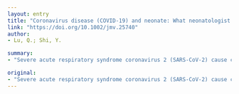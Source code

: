```yaml
---
layout: entry
title: "Coronavirus disease (COVID-19) and neonate: What neonatologist need to know"
link: "https://doi.org/10.1002/jmv.25740"
author:
- Lu, Q.; Shi, Y.

summary:
- "Severe acute respiratory syndrome coronavirus 2 (SARS-CoV-2) cause china epidemics. About three neonates and more than 230 children cases are reported. No deaths have been reported in the pediatric age group. The treatment strategy for children with Coronavirus disease (COVID-19) is based on adult experience. There is currently no evidence that the infection can be transmitted transplacentally from mother to the newborn."

original:
- "Severe acute respiratory syndrome coronavirus 2 (SARS-CoV-2) cause china epidemics with high morbidity and mortality, the infection has been transmitted to other countries. About three neonates and more than 230 children cases are reported. The disease condition of the main children was mild. There is currently no evidence that SARS-CoV-2 can be transmitted transplacentally from mother to the newborn. The treatment strategy for children with Coronavirus disease (COVID-19) is based on adult experience. Thus far, no deaths have been reported in the pediatric age group. This review describes the current understanding of COVID-19 infection in newborns and children."
---
```


